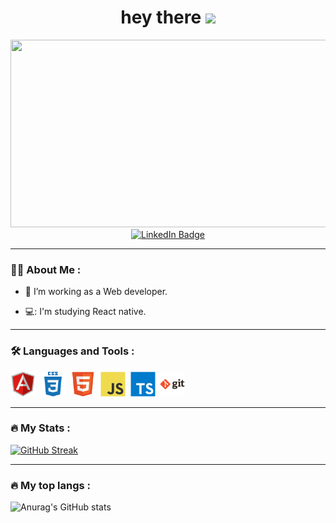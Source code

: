
<div  align="center" style="display: flex; align-items: center; justify-content: center;">
 <h1>
  hey there
  <img src="https://media.giphy.com/media/hvRJCLFzcasrR4ia7z/giphy.gif" width="30px"/>
</h1>
 </div>


<div align="center">
  <img src="https://media1.giphy.com/media/L1R1tvI9svkIWwpVYr/giphy.gif?cid=ecf05e47zdnw5rhgrzkdaw0ytdv0kn4rdtcz3wy88lxjkl53&rid=giphy.gif&ct=g" width="600" height="300"/>
 
 <div id="badges">
  <a href="https://www.linkedin.com/in/karolina104016/">
    <img src="https://img.shields.io/badge/LinkedIn-blue?style=for-the-badge&logo=linkedin&logoColor=white" alt="LinkedIn Badge"/>
  </a>
</div>
</div>

---

### :woman_technologist: About Me :

- :telescope: I’m working as a Web developer.

- 💻: I'm studying React native.
---

### :hammer_and_wrench: Languages and Tools :

<div>          
  <img src="https://github.com/devicons/devicon/blob/master/icons/angularjs/angularjs-original.svg" title="Angular" alt="Angular" width="40" height="40"/>&nbsp;
<!--   <img src="https://github.com/devicons/devicon/blob/master/icons/react/react-original-wordmark.svg" title="React" alt="React" width="40" height="40"/>&nbsp; -->
  <img src="https://github.com/devicons/devicon/blob/master/icons/css3/css3-plain-wordmark.svg"  title="CSS3" alt="CSS" width="40" height="40"/>&nbsp;
  <img src="https://github.com/devicons/devicon/blob/master/icons/html5/html5-original.svg" title="HTML5" alt="HTML" width="40" height="40"/>&nbsp;
  <img src="https://github.com/devicons/devicon/blob/master/icons/javascript/javascript-original.svg" title="JavaScript" alt="JavaScript" width="40" height="40"/>&nbsp;
  <img src="https://github.com/devicons/devicon/blob/master/icons/typescript/typescript-original.svg" title="TypeScript" alt="TypeScript" width="40" height="40"/>&nbsp;
  <img src="https://github.com/devicons/devicon/blob/master/icons/git/git-original-wordmark.svg" title="Git" **alt="Git" width="40" height="40"/>
</div>


 ---

### :fire: My Stats :
[![GitHub Streak](https://github-readme-streak-stats.herokuapp.com?user=santoskarolina&theme=radical&border_radius=4.2&date_format=M%20j%5B%2C%20Y%5D)](https://git.io/streak-stats)


 ---

### :fire: My top langs :
![Anurag's GitHub stats](https://github-readme-stats.vercel.app/api/top-langs?username=santoskarolina&show_icons=true&theme=radical)
<!-- <div align="center" style="display: flex">
 <a href="https://github.com/santoskarolina" align="center" style="heigth: 20rem">
   <img src="https://github-readme-stats.vercel.app/api?username=santoskarolina&show_icons=true&theme=dracula&hide_title=true" />
 </a>
<div> -->
 

